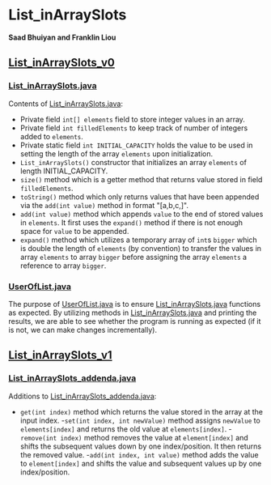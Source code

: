# List_inArraySlots
**Saad Bhuiyan and Franklin Liou**


## [List_inArraySlots_v0](List_inArraySlots_v0)

### [List_inArraySlots.java](List_inArraySlots.java)
Contents of [List_inArraySlots.java](List_inArraySlots.java):
- Private field `int[] elements` field to store integer values in an array.
- Private field `int filledElements` to keep track of number of integers added to `elements`.
- Private static field `int INITIAL_CAPACITY` holds the value to be used in setting the length of the array `elements` upon initialization.
- `List_inArraySlots()` constructor that initializes an array `elements` of length INITIAL_CAPACITY.
- `size()` method which is a getter method that returns value stored in field `filledElements`.
- `toString()` method which only returns values that have been appended via the `add(int value)` method in format "[a,b,c,]".
- `add(int value)` method which appends `value` to the end of stored values in `elements`. It first uses the `expand()` method if there is not enough space for `value` to be appended.
- `expand()` method which utilizes a temporary array of `int`s `bigger` which is double the length of `elements` (by convention) to transfer the values in array `elements` to array `bigger` before assigning the array `elements` a reference to array `bigger`.

### [UserOfList.java](UserOfList.java)
The purpose of [UserOfList.java](UserOfList.java) is to ensure [List_inArraySlots.java](List_inArraySlots.java) functions as expected. By utilizing methods in [List_inArraySlots.java](List_inArraySlots.java) and printing the results, we are able to see whether the program is running as expected (if it is not, we can make changes incrementally).


## [List_inArraySlots_v1](List_inArraySlots_v1)

### [List_inArraySlots_addenda.java](List_inArraySlots_addenda.java)
Additions to [List_inArraySlots_addenda.java](List_inArraySlots.java):
- `get(int index)` method which returns the value stored in the array at the input index.
-`set(int index, int newValue)` method assigns `newValue` to `elements[index]` and returns the old value at `elements[index]`.
-`remove(int index)` method removes the value at `element[index]` and shifts the subsequent values down by one index/position. It then returns the removed value.
-`add(int index, int value)` method adds the value to `element[index]` and shifts the value and subsequent values up by one index/position.
